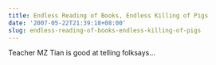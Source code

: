 ```yaml
---
title: Endless Reading of Books, Endless Killing of Pigs
date: '2007-05-22T21:39:18+08:00'
slug: endless-reading-of-books-endless-killing-of-pigs
---
```


Teacher MZ Tian is good at telling folksays...
